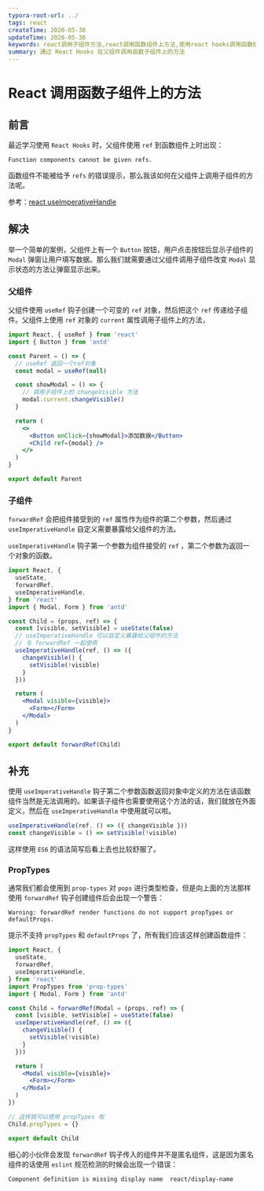 ```yaml
---
typora-root-url: ../
tags: react
createTime: 2020-05-30
updateTime: 2020-05-30
keywords: react调用子组件方法,react调用函数组件上方法,使用react hooks调用函数组件上方法
summary: 通过 React Hooks 在父组件调用函数子组件上的方法
---
```


# React 调用函数子组件上的方法

## 前言

最近学习使用 `React Hooks` 时，父组件使用 `ref` 到函数组件上时出现：

```
Function components cannot be given refs.
```

函数组件不能被给予 `refs` 的错误提示，那么我该如何在父组件上调用子组件的方法呢。

参考：[react useImperativeHandle](https://zh-hans.reactjs.org/docs/hooks-reference.html#useimperativehandle) 

## 解决

举一个简单的案例，父组件上有一个 `Button` 按钮，用户点击按钮后显示子组件的 `Modal` 弹窗让用户填写数据。那么我们就需要通过父组件调用子组件改变 `Modal` 显示状态的方法让弹窗显示出来。

### 父组件

父组件使用 `useRef` 钩子创建一个可变的 `ref` 对象，然后把这个 `ref` 传递给子组件。父组件上使用 `ref` 对象的 `current` 属性调用子组件上的方法，

```jsx
import React, { useRef } from 'react'
import { Button } from 'antd'

const Parent = () => {
  // useRef 返回一个ref对象
  const modal = useRef(null)

  const showModal = () => {
    // 调用子组件上的 changeVisible 方法
    modal.current.changeVisible()
  }

  return (
    <>
      <Button onClick={showModal}>添加数据</Button>
      <Child ref={modal} />
    </>
  )
}

export default Parent
```

### 子组件

`forwardRef` 会把组件接受到的 `ref` 属性作为组件的第二个参数，然后通过 `useImperativeHandle` 自定义需要暴露给父组件的方法。

`useImperativeHandle` 钩子第一个参数为组件接受的 `ref` ，第二个参数为返回一个对象的函数。

```jsx
import React, {
  useState,
  forwardRef,
  useImperativeHandle,
} from 'react'
import { Modal, Form } from 'antd'

const Child = (props, ref) => {
  const [visible, setVisible] = useState(false)
  // useImperativeHandle 可以自定义暴露给父组件的方法
  // 与 forwardRef 一起使用
  useImperativeHandle(ref, () => ({
    changeVisible() {
      setVisible(!visible)
    }
  }))

  return (
    <Modal visible={visible}>
      <Form></Form>
    </Modal>
  )
}

export default forwardRef(Child)
```

## 补充

使用 `useImperativeHandle` 钩子第二个参数函数返回对象中定义的方法在该函数组件当然是无法调用的。如果该子组件也需要使用这个方法的话，我们就放在外面定义，然后在 `useImperativeHandle` 中使用就可以啦。

```js
useImperativeHandle(ref, () => ({ changeVisible }))
const changeVisible = () => setVisible(!visible)
```

这样使用 `ES6` 的语法简写后看上去也比较舒服了。

### PropTypes

通常我们都会使用到 `prop-types` 对 `pops` 进行类型检查，但是向上面的方法那样使用 `forwardRef` 钩子创建组件后会出现一个警告：

```
Warning: forwardRef render functions do not support propTypes or defaultProps. 
```

提示不支持 `propTypes` 和 `defaultProps` 了，所有我们应该这样创建函数组件：

```jsx
import React, {
  useState,
  forwardRef,
  useImperativeHandle,
} from 'react'
import PropTypes from 'prop-types'
import { Modal, Form } from 'antd'

const Child = forwardRef(Modal = (props, ref) => {
  const [visible, setVisible] = useState(false)
  useImperativeHandle(ref, () => ({
    changeVisible() {
      setVisible(!visible)
    }
  }))

  return (
    <Modal visible={visible}>
      <Form></Form>
    </Modal>
  )
})

// 这样就可以使用 propTypes 啦
Child.propTypes = {}

export default Child
```

细心的小伙伴会发现 `forwardRef` 钩子传入的组件并不是匿名组件，这是因为匿名组件的话使用 `eslint` 规范检测的时候会出现一个错误：

```
Component definition is missing display name  react/display-name
```